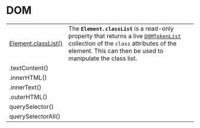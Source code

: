 # DOM

|  |  |
| :--- | :--- |
| [Element.classList\(\)](https://developer.mozilla.org/en-US/docs/Web/API/Element/classList) | The **`Element.classList`** is a read-only property that returns a live [`DOMTokenList`](https://developer.mozilla.org/en-US/docs/Web/API/DOMTokenList) collection of the `class` attributes of the element. This can then be used to manipulate the class list. |
| .textContent\(\) |  |
| .innerHTML\(\) |  |
| .innerText\(\) |  |
| .outerHTML\(\) |  |
| querySelector\(\) |  |
| querySelectorAll\(\) |  |

